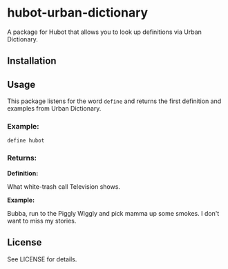 # hubot-urban-dictionary
A package for Hubot that allows you to look up definitions via Urban Dictionary.

## Installation

## Usage
This package listens for the word `define` and returns the first definition and
examples from Urban Dictionary.

### Example:
`define hubot`

### Returns:
**Definition:**

What white-trash call Television shows.

**Example:**

Bubba, run to the Piggly Wiggly and pick mamma up some smokes. I don't want to miss my stories.

## License
See LICENSE for details.
